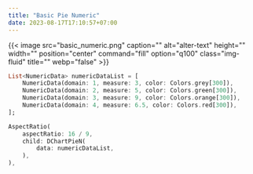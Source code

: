 ```yaml
---
title: "Basic Pie Numeric"
date: 2023-08-17T17:10:57+07:00
---
```


{{< image src="basic_numeric.png" caption="" alt="alter-text" height="" width="" position="center" command="fill" option="q100" class="img-fluid" title=""  webp="false" >}}

```dart
List<NumericData> numericDataList = [
    NumericData(domain: 1, measure: 3, color: Colors.grey[300]),
    NumericData(domain: 2, measure: 5, color: Colors.green[300]),
    NumericData(domain: 3, measure: 9, color: Colors.orange[300]),
    NumericData(domain: 4, measure: 6.5, color: Colors.red[300]),
];

AspectRatio(
    aspectRatio: 16 / 9,
    child: DChartPieN(
        data: numericDataList,
    ),
),
```

<br>
